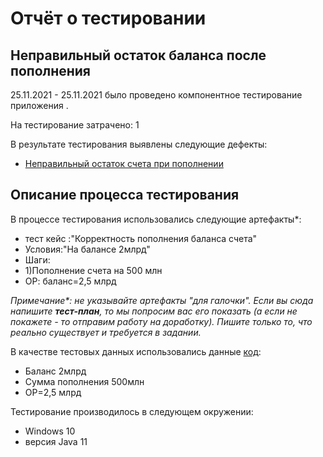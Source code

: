 # Отчёт о тестировании <xxx>

## Неправильный остаток баланса после пополнения

25.11.2021 - 25.11.2021 было проведено компонентное тестирование приложения <xxx>.

На тестирование затрачено: 1

В результате тестирования выявлены следующие дефекты:
* [Неправильный остаток счета при пополнении](https://github.com/Vugar350/javahomework1.1/issues/4)

## Описание процесса тестирования

В процессе тестирования использовались следующие артефакты*:
* тест кейс :"Корректность пополнения баланса счета"
* Условия:"На балансе 2млрд"
* Шаги:
* 1)Пополнение счета на 500 млн
* ОР: баланс=2,5 млрд



*Примечание\*: не указывайте артефакты "для галочки". Если вы сюда напишите **тест-план**, то мы попросим вас его показать (а если не покажете - то отправим работу на доработку). Пишите только то, что реально существует и требуется в задании.*

В качестве тестовых данных использовались данные [код](https://github.com/Vugar350/javahomework1.1/blob/master/src/main.java):
* Баланс 2млрд
* Сумма пополнения 500млн
* ОР=2,5 млрд

Тестирование производилось в следующем окружении:
* Windows 10
* версия Java 11

